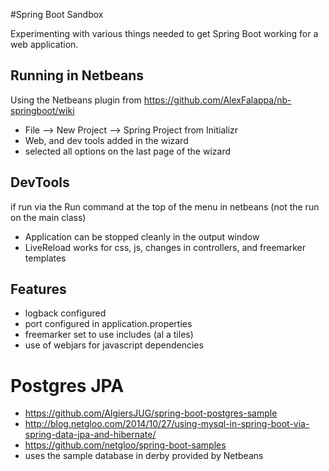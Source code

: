 #Spring Boot Sandbox

Experimenting with various things needed to get Spring Boot working for a web 
application.

## Running in Netbeans

Using the Netbeans plugin from https://github.com/AlexFalappa/nb-springboot/wiki

* File --> New Project --> Spring Project from Initializr
* Web, and dev tools added in the wizard
* selected all options on the last page of the wizard

## DevTools

if run via the Run command at the top of the menu in netbeans (not the 
run on the main class)

* Application can be stopped cleanly in the output window
* LiveReload works for css, js, changes in controllers, and freemarker templates


## Features
* logback configured
* port configured in application.properties
* freemarker set to use includes (al a tiles)
* use of webjars for javascript dependencies


# Postgres JPA
* https://github.com/AlgiersJUG/spring-boot-postgres-sample
* http://blog.netgloo.com/2014/10/27/using-mysql-in-spring-boot-via-spring-data-jpa-and-hibernate/
* https://github.com/netgloo/spring-boot-samples
* uses the sample database in derby provided by Netbeans
